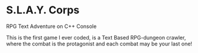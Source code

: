 # S.L.A.Y. Corps
RPG Text Adventure on C++ Console

This is the first game I ever coded, is a Text Based RPG-dungeon crawler, where the combat is the protagonist and each combat may be your last one!
